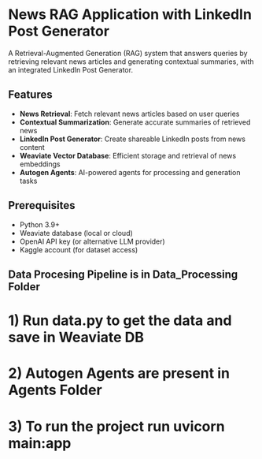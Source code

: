 # News RAG Application with LinkedIn Post Generator

A Retrieval-Augmented Generation (RAG) system that answers queries by retrieving relevant news articles and generating contextual summaries, with an integrated LinkedIn Post Generator.

## Features

- **News Retrieval**: Fetch relevant news articles based on user queries
- **Contextual Summarization**: Generate accurate summaries of retrieved news
- **LinkedIn Post Generator**: Create shareable LinkedIn posts from news content
- **Weaviate Vector Database**: Efficient storage and retrieval of news embeddings
- **Autogen Agents**: AI-powered agents for processing and generation tasks

## Prerequisites

- Python 3.9+
- Weaviate database (local or cloud)
- OpenAI API key (or alternative LLM provider)
- Kaggle account (for dataset access)

## Data Procesing Pipeline is in Data_Processing Folder
# 1) Run data.py to get the data and save in Weaviate DB
# 2) Autogen Agents are present in Agents Folder
# 3) To run the project run uvicorn main:app
